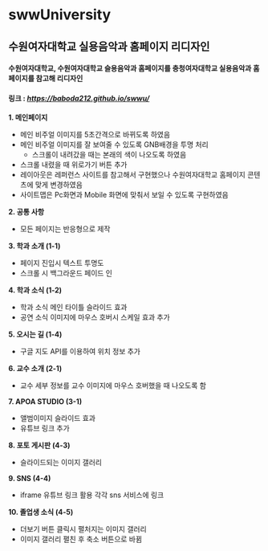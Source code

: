 # swwUniversity

## 수원여자대학교 실용음악과 홈페이지 리디자인

#### 수원여자대학교, 수원여자대학교 슬용음악과 홈페이지를 충청여자대학교 실용음악과 홈페이지를 참고해 리디자인

#### 링크 : *https://baboda212.github.io/swwu/*

  **1. 메인페이지**
+ 메인 비주얼 이미지를 5초간격으로 바뀌도록 하였음
+ 메인 비주얼 이미지를 잘 보여줄 수 있도록 GNB배경을 투명 처리
    + 스크롤이 내려갔을 때는 본래의 색이 나오도록 하였음
+ 스크롤 내렸을 때 위로가기 버튼 추가
+ 레이아웃은 레퍼런스 사이트를 참고해서 구현했으나 수원여자대학교 홈페이지 콘텐츠에 맞게 변경하였음
+ 사이트맵은 Pc화면과 Mobile 화면에 맞춰서 보일 수 있도록 구현하였음 <br>

**2. 공통 사항**
+ 모든 페이지는 반응형으로 제작 <br>

**3. 학과 소개 (1-1)**
+ 페이지 진입시 텍스트 투명도
+ 스크롤 시 백그라운드 페이드 인

**4. 학과 소식 (1-2)**
+ 학과 소식 메인 타이틀 슬라이드 효과
+ 공연 소식 이미지에 마우스 호버시 스케일 효과 추가

**5. 오시는 길 (1-4)**
+ 구글 지도 API를 이용하여 위치 정보 추가

**6. 교수 소개 (2-1)**
+ 교수 세부 정보를 교수 이미지에 마우스 호버했을 때 나오도록 함

**7. APOA STUDIO (3-1)**
+ 앨범이미지 슬라이드 효과
+ 유튜브 링크 추가

**8. 포토 게시판 (4-3)**
+ 슬라이드되는 이미지 갤러리

**9. SNS (4-4)**
+ iframe 유튜브 링크 활용
각각 sns 서비스에 링크

**10. 졸업생 소식 (4-5)**
+ 더보기 버튼 클릭시 펼처지는 이미지 갤러리
+ 이미지 갤러리 펼친 후 축소 버튼으로 바뀜
